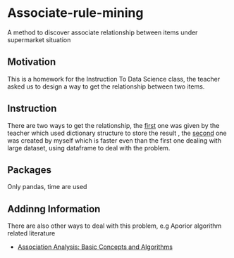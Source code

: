 # Associate-rule-mining
A method to discover associate relationship between items under supermarket situation

## Motivation

This is a homework for the Instruction To Data Science class, the teacher asked us to design a way to get the relationship between two items.

## Instruction
There are two ways to get the relationship, the [first](https://github.com/AAAthenasty/Associate-rule-mining/blob/master/First_method.ipynb) one was given by the teacher which used dictionary structure to store the result , the  [second](https://github.com/AAAthenasty/Associate-rule-mining/blob/master/Second_Method.ipynb) one was created by myself which is faster even than the first one dealing with large dataset, using dataframe to deal with the problem.

## Packages
Only pandas, time are used 

## Addinng Information
There are also other ways to deal with this problem, e.g Aporior algorithm
related literature
* [Association Analysis: Basic Concepts and Algorithms](https://www-users.cs.umn.edu/~kumar001/dmbook/ch5_association_analysis.pdf)
